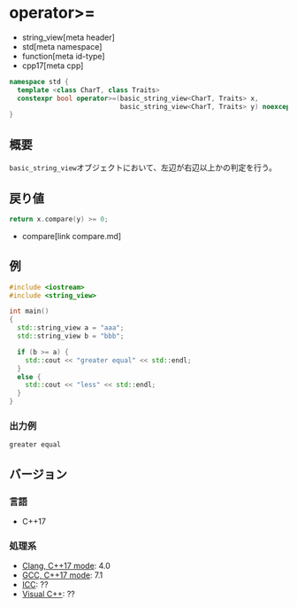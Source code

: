 # operator>=
* string_view[meta header]
* std[meta namespace]
* function[meta id-type]
* cpp17[meta cpp]

```cpp
namespace std {
  template <class CharT, class Traits>
  constexpr bool operator>=(basic_string_view<CharT, Traits> x,
                            basic_string_view<CharT, Traits> y) noexcept;
}
```

## 概要
`basic_string_view`オブジェクトにおいて、左辺が右辺以上かの判定を行う。


## 戻り値
```cpp
return x.compare(y) >= 0;
```
* compare[link compare.md]


## 例
```cpp example
#include <iostream>
#include <string_view>

int main()
{
  std::string_view a = "aaa";
  std::string_view b = "bbb";

  if (b >= a) {
    std::cout << "greater equal" << std::endl;
  }
  else {
    std::cout << "less" << std::endl;
  }
}
```

### 出力例
```
greater equal
```

## バージョン
### 言語
- C++17

### 処理系
- [Clang, C++17 mode](/implementation.md#clang): 4.0
- [GCC, C++17 mode](/implementation.md#gcc): 7.1
- [ICC](/implementation.md#icc): ??
- [Visual C++](/implementation.md#visual_cpp): ??
